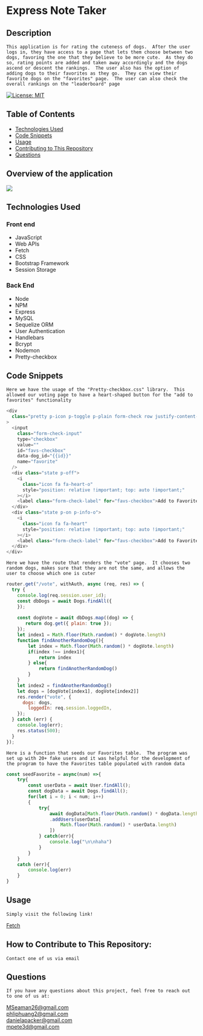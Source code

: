 # Express Note Taker
  ## Description
    This application is for rating the cuteness of dogs.  After the user logs in, they have access to a page that lets them choose between two dogs, favoring the one that they believe to be more cute.  As they do so, rating points are added and taken away accordingly and the dogs ascend or descent the rankings.  The user also has the option of adding dogs to their favorites as they go.  They can view their favorite dogs on the "favorites" page.  The user can also check the overall rankings on the "leaderboard" page

 [![License: MIT](https://img.shields.io/badge/License-MIT-yellow.svg)](https://opensource.org/licenses/MIT)

  ## Table of Contents
  * [Technologies Used](#technologies-used)
  * [Code Snippets](#code-snippets)<br />
  * [Usage](#usage)<br />
  * [Contributing to This Repository](#how-to-contribute-to-this-repository)<br />
  * [Questions](#questions)<br />

  ## Overview of the application
<img src="./public/assets/Overview.gif">

  ## Technologies Used
  ### Front end
  - JavaScript
  - Web APIs
  - Fetch
  - CSS
  - Bootstrap Framework
  - Session Storage
  ### Back End
  - Node
  - NPM
  - Express
  - MySQL
  - Sequelize ORM
  - User Authentication
  - Handlebars
  - Bcrypt
  - Nodemon
  - Pretty-checkbox

  ## Code Snippets
    Here we have the usage of the "Pretty-checkbox.css" library.  This allowed our voting page to have a heart-shaped button for the "add to favorites" functionality
```javascript
<div
  class="pretty p-icon p-toggle p-plain form-check row justify-content-center"
>
  <input
    class="form-check-input"
    type="checkbox"
    value=""
    id="favs-checkbox"
    data-dog_id="{{id}}"
    name="favorite"
  />
  <div class="state p-off">
    <i
      class="icon fa fa-heart-o"
      style="position: relative !important; top: auto !important;"
    ></i>
    <label class="form-check-label" for="favs-checkbox">Add to Favorites</label>
  </div>
  <div class="state p-on p-info-o">
    <i
      class="icon fa fa-heart"
      style="position: relative !important; top: auto !important;"
    ></i>
    <label class="form-check-label" for="favs-checkbox">Add to Favorites</label>
  </div>
</div>
```
    Here we have the route that renders the "vote" page.  It chooses two random dogs, makes sure that they are not the same, and allows the user to choose which one is cuter
```javascript
router.get("/vote", withAuth, async (req, res) => {
  try {
    console.log(req.session.user_id);
    const dbDogs = await Dogs.findAll({
    });
    
    const dogVote = await dbDogs.map((dog) => {
       return dog.get({ plain: true });
    });
    let index1 = Math.floor(Math.random() * dogVote.length)
    function findAnotherRandomDog(){
        let index = Math.floor(Math.random() * dogVote.length)
        if(index !== index1){
            return index
        } else{
            return findAnotherRandomDog()
        }
    }
    let index2 = findAnotherRandomDog()
    let dogs = [dogVote[index1], dogVote[index2]]
    res.render("vote", {
      dogs: dogs,
        loggedIn: req.session.loggedIn,
    });
  } catch (err) {
    console.log(err);
    res.status(500);
  }
});
```
    Here is a function that seeds our Favorites table.  The program was set up with 20+ fake users and it was helpful for the development of the program to have the Favorites table populated with random data
```javascript
const seedFavorite = async(num) =>{
    try{
        const userData = await User.findAll();
        const dogData = await Dogs.findAll();
        for(let i = 0; i < num; i++)
        {
            try{
                await dogData[Math.floor(Math.random() * dogData.length)]
                .addUsers(userData[
                    Math.floor(Math.random() * userData.length)
                ])
            } catch(err){
                console.log("\n\nhaha")
            }
        }
    }
    catch (err){
        console.log(err)
    } 
}
```
  ## Usage

    Simply visit the following link!

[Fetch](https://fetch00.herokuapp.com/login)
    
  ## How to Contribute to This Repository:

    Contact one of us via email
    
  ## Questions
    If you have any questions about this project, feel free to reach out to one of us at:
  <a href="MSeaman26@gmail.com">MSeaman26@gmail.com</a><br/>
  <a href="phliphuang2@gmail.com">phliphuang2@gmail.com</a><br/> 
  <a href="danielapacker@gmail.com">danielapacker@gmail.com</a><br/>
  <a href="mpete3d@gmail.com">mpete3d@gmail.com</a>

    

